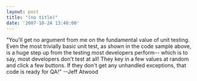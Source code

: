 ```yaml
---
layout: post
title: "(no title)"
date: '2007-10-24 13:40:00'
---
```


"You'll get no argument from me on the fundamental value of unit testing. Even the most trivially basic unit test, as shown in the code sample above, is a huge step up from the testing most developers perform-- which is to say, most developers don't test at all! They key in a few values at random and click a few buttons. If they don't get any unhandled exceptions, that code is ready for QA!" --Jeff Atwood <br>